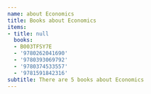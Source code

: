 ```yaml
---
name: about Economics
title: Books about Economics
items:
- title: null
  books:
  - B003TFSY7E
  - '9780262041690'
  - '9780393069792'
  - '9780374533557'
  - '9781591842316'
subtitle: There are 5 books about Economics
---
```


